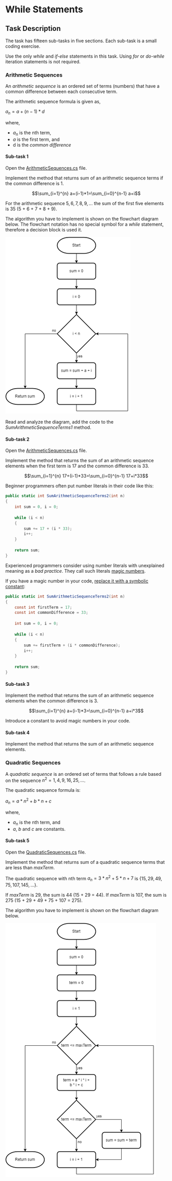 # While Statements


## Task Description

The task has fifteen sub-tasks in five sections. Each sub-task is a small coding exercise.  

Use the only *while* and *if-else* statements in this task. Using *for* or *do-while* iteration statements is not required.  


### Arithmetic Sequences

An *arithmetic sequence* is an ordered set of terms (numbers) that have a common difference between each consecutive term.

The arithmetic sequence formula is given as,

$a_{n} = a+(n-1)*d$

where,
- $a_{n}$ is the nth term,
- $a$ is the first term, and
- d is the *common difference*

#### Sub-task 1

Open the [ArithmeticSequences.cs](WhileStatements/ArithmeticSequences.cs) file.

Implement the method that returns sum of an arithmetic sequence terms if the common difference is 1.

$$\sum_{i=1}^{n} a+(i-1)*1=\sum_{i=0}^{n-1} a+i$$

For the arithmetic sequence ${5, 6, 7, 8, 9, ...}$ the sum of the first five elements is 35 (5 + 6 + 7 + 8 + 9).

The algorithm you have to implement is shown on the flowchart diagram below. The flowchart notation has no special symbol for a _while_ statement, therefore a decision block is used it.

![Arithmetic Sequence 1 Diagram](images/as-1.png)

Read and analyze the diagram, add the code to the _SumArithmeticSequenceTerms1_ method. 

#### Sub-task 2

Open the [ArithmeticSequences.cs](WhileStatements/ArithmeticSequences.cs) file.

Implement the method that returns the sum of an arithmetic sequence elements when the first term is 17 and the common difference is 33.

$$\sum_{i=1}^{n} 17+(i-1)*33=\sum_{i=0}^{n-1} 17+i*33$$

Beginner programmers often put number literals in their code like this:

```cs
public static int SumArithmeticSequenceTerms2(int n)
{
    int sum = 0, i = 0;

    while (i < n)
    {
        sum += 17 + (i * 33);
        i++;
    }

    return sum;
}
```

Experienced programmers consider using number literals with unexplained meaning as a *bad practice*. They call such literals [magic numbers](https://en.wikipedia.org/wiki/Magic_number_(programming)).

If you have a magic number in your code, [replace it with a symbolic constant](https://refactoring.guru/replace-magic-number-with-symbolic-constant):

```cs
public static int SumArithmeticSequenceTerms2(int n)
{
    const int firstTerm = 17;
    const int commonDifference = 33;

    int sum = 0, i = 0;

    while (i < n)
    {
        sum += firstTerm + (i * commonDifference);
        i++;
    }

    return sum;
}
```

#### Sub-task 3

Implement the method that returns the sum of an arithmetic sequence elements when the common difference is 3.

$$\sum_{i=1}^{n} a+(i-1)*3=\sum_{i=0}^{n-1} a+i*3$$

Introduce a constant to avoid magic numbers in your code.

#### Sub-task 4

Implement the method that returns the sum of an arithmetic sequence elements.


### Quadratic Sequences

A *quadratic sequence* is an ordered set of terms that follows a rule based on the sequence $n^2=1, 4, 9, 16, 25, ...$.

The quadratic sequence formula is:

$a_{n} = a*n^2+b*n+c$

where,
* $a_{n}$ is the nth term, and
* $a$, $b$ and $c$ are constants.

#### Sub-task 5

Open the [QuadraticSequences.cs](WhileStatements/QuadraticSequences.cs) file.

Implement the method that returns sum of a quadratic sequence terms that are less than _maxTerm_.

The quadratic sequence with nth term $a_{n}=3*n^2+5*n+7$ is $\{ 15, 29, 49, 75, 107, 145, ...\}$.

If _maxTerm_ is 29, the sum is 44 (15 + 29 = 44). If _maxTerm_ is 107, the sum is 275 (15 + 29 + 49 + 75 + 107 = 275).

The algorithm you have to implement is shown on the flowchart diagram below.

![Quadratic Sequence 1 Diagram](images/qs-1.png)
